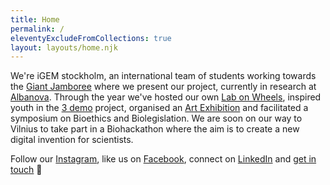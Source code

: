 ```yaml
---
title: Home
permalink: /
eleventyExcludeFromCollections: true
layout: layouts/home.njk
---
```


We're iGEM stockholm, an international team of students working towards the [Giant Jamboree](https://2019.igem.org/Main_Page) where we present our project, currently in research at [Albanova](https://www.albanova.se/). Through the year we've hosted our own [Lab on Wheels](lab-on-wheels/), inspired youth in the [3 demo](3-demo/) project, organised an [Art Exhibition](art-exhibition/) and facilitated a symposium on Bioethics and Biolegislation. We are soon on our way to Vilnius to take part in a Biohackathon where the aim is to create a new digital invention for scientists.

Follow our [Instagram](https://instagram.com/igemstockholm), like us on [Facebook](https://facebook.com/igemstockholm), connect on [LinkedIn](https://linkedin.com/company/igemstockholm) and [get in touch](info@igem.se) 👋
